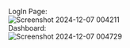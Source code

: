 LogIn Page:
<br>
![Screenshot 2024-12-07 004211](https://github.com/user-attachments/assets/07683950-ec03-467a-9553-36595b30f2a1)
<br>
Dashboard:
<br>
![Screenshot 2024-12-07 004729](https://github.com/user-attachments/assets/5c067315-3b28-42f4-b168-9f25dd64b37e)
